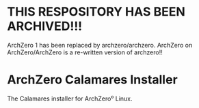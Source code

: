 # THIS RESPOSITORY HAS BEEN ARCHIVED!!!
ArchZero 1 has been replaced by archzero/archzero. 
ArchZero on ArchZero/ArchZero is a re-written version of archzero!!

# ArchZero Calamares Installer
The Calamares installer for ArchZero⁰ Linux.
